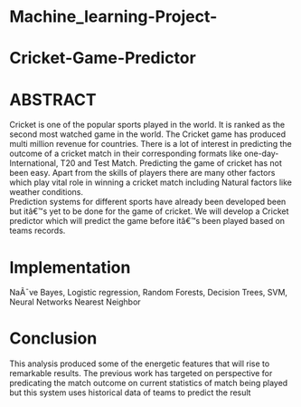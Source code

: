 # Machine_learning-Project-

# Cricket-Game-Predictor
# ABSTRACT
Cricket is one of the popular sports played in the world. It is ranked as the second most watched game in the world. The Cricket game has produced multi million revenue for countries. There is a lot of interest in predicting the outcome of a cricket match in their corresponding formats like one-day-International, T20 and Test Match. Predicting the game of cricket has not been easy. Apart from the skills of players there are many other factors which play vital role in winning a cricket match including Natural factors like weather conditions.   
Prediction systems for different sports have already been developed been but itâ€™s yet to be done for the game of cricket. We will develop a Cricket predictor which will predict the game before itâ€™s been played based on teams records. 

# Implementation
 NaÃ¯ve Bayes, 
 Logistic regression, 
 Random Forests, 
 Decision Trees,
 SVM,
 Neural Networks 
 Nearest Neighbor
 
 
 
 # Conclusion
 This analysis produced some of the energetic features that will rise to remarkable results. The previous work has targeted on perspective for predicating the match outcome on current statistics of match being played but this system uses historical data of teams to predict the result 
